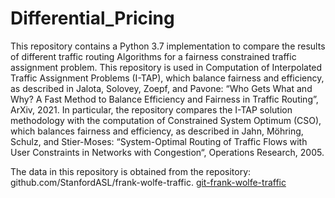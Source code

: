 # Differential_Pricing
This repository contains a Python 3.7 implementation to compare the results of different traffic routing Algorithms for a fairness constrained traffic assignment problem. This repository is used in Computation of Interpolated Traffic Assignment Problems (I-TAP), which balance fairness and efficiency, as described in Jalota, Solovey, Zoepf, and Pavone: “Who Gets What and Why? A Fast Method to Balance Efficiency and Fairness in Traffic Routing”, ArXiv, 2021. In particular, the repository compares the I-TAP solution methodology with the computation of Constrained System Optimum (CSO), which balances fairness and efficiency, as described in Jahn, Möhring, Schulz, and Stier-Moses: “System-Optimal Routing of Traffic Flows with User Constraints in Networks with Congestion“, Operations Research, 2005.

The data in this repository is obtained from the repository: github.com/StanfordASL/frank-wolfe-traffic.
[git-frank-wolfe-traffic](https:://github.com/StanfordASL/frank-wolfe-traffic)
